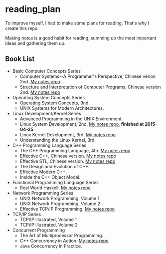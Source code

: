 # reading_plan
To improve myself, I had to make some plans for reading. That's why I create this repo.

Making notes is a good habit for reading, summing up the most important ideas and gathering them up.

## Book List

- Basic Computer Concepts Series
  - Computer Systems--A Programmer's Perspective, Chinese verion 2nd. [My notes repo](https://github.com/yfnick2014/csapp)
  - Structure and Interpretation of Computer Programs, Chinese version 2nd. [My notes repo](https://github.com/yfnick2014/sicp)
- Operating System Concepts Series
  - Operating System Concepts, 9nd.
  - UNIX Systems for Modern Architectures.
- Linux Development/Kernel Series
  - Advanced Programming in the UNIX Environment.
  - Linux System Development, 2nd. [My notes repo](https://github.com/yfnick2014/lsp), **finished at 2015-04-25**
  - Linux Kernel Development, 3rd. [My notes repo](https://github.com/yfnick2014/lkd)
  - Understanding the Linux Kernel, 3rd.
- C++ Programming Language Series
  - The C++ Programming Language, 4th. [My notes repo](https://github.com/yfnick2014/cpppl)
  - Effective C++, Chinese version. [My notes repo](https://github.com/yfnick2014/ecpp)
  - Effective STL, Chinese version. [My notes repo](https://github.com/yfnick2014/estl)
  - The Design and Evolution of C++.
  - Effective Modern C++.
  - Inside the C++ Object Model.
- Functional Programming Language Series
  - Real World Haskell. [My notes repo](https://github.com/yfnick2014/rhw)
- Network Programming Series
  - UNIX Network Programming, Volume 1
  - UNIX Network Programming, Volume 2
  - Effective TCP/IP Programming. [My notes repo](https://github.com/yfnick2014/etcpip)
- TCP/IP Series
  - TCP/IP Illustrated, Volume 1
  - TCP/IP Illustrated, Volume 2
- Concurrent Programming
  - The Art of Multiprocessor Programming.
  - C++ Concurrency in Action. [My notes repo](https://github.com/yfnick2014/cppcia)
  - Java Concurrency in Practice.

